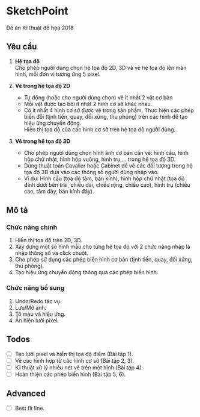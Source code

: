 # SketchPoint
Đồ án Kĩ thuật đồ họa 2018

## Yêu cầu
1. **Hệ tọa độ**</br>
Cho phép người dùng chọn hệ tọa độ 2D, 3D và vẽ hệ tọa độ lên màn hình, mỗi đơn vị tương ứng 5 pixel.

2. **Vẽ trong hệ tọa độ 2D**
   - Tự động (hoặc cho người dùng chọn)  vẽ ít nhất 2 vật cơ bản
   - Mỗi vật được tạo bởi ít nhất 2 hình cơ sở khác nhau.
   - Có ít nhất 4 hình cơ sở được vẽ trong sản phẩm.
   Thực hiện các phép biến đổi (tịnh tiến, quay, đối xứng, thu phóng) trên các hình để tạo hiệu ứng chuyển động.  
   Hiển thị tọa độ của các hình cơ sở trên hệ tọa độ người dùng.
  
3. **Vẽ trong hệ tọa độ 3D**</br>
   - Cho phép người dùng chọn hình ảnh cơ bản cần vẽ: hình cầu, hình hộp chữ nhật, hình hộp vuông, hình trụ,… trong hệ tọa độ 3D.  
   - Dùng thuật toán Cavalier hoặc Cabinet để vẽ các đối tượng trong hệ tọa độ 3D dựa vào các thông số người dùng nhập vào.
   - Ví dụ: Hình cầu (tọa độ tâm, bán kính), hình hộp chữ nhật (tọa độ đỉnh dưới bên trái, chiều dài, chiều rộng, chiều cao), hình trụ (chiều cao, tâm đáy, bán kính đáy).

## Mô tả
### Chức năng chính
<ol>
<li>Hiển thị tọa độ trên 2D, 3D.</li>
<li>Xây dựng một số hình mẫu cho từng hệ tọa độ với 2 chức năng nhập là nhập thông số và click chuột.</li>
<li>Cho phép sử dụng các phép biến hình cơ bản (tịnh tiến, quay, đối xứng, thu phóng).</li>
<li>Tạo hiệu ứng chuyển động thông qua các phép biến hình.</li>
</ol>

### Chức năng bổ sung
<ol>
<li>Undo/Redo tác vụ.</li>
<li>Lưu/Mở ảnh.</li>
<li>Tô màu và hiệu ứng.</li>
<li>Ẩn hiện lưới pixel.</li>
</ol>

## Todos
- [ ] Tạo lưới pixel và hiển thị tọa độ điểm (Bài tập 1).
- [ ] Vẽ các hình hợp từ các hình cơ sở (Bài tập 2, 3).
- [ ] Kĩ thuật xử lý nhiều nét vẽ trên một hình (Bài tập 4).
- [ ] Hoàn thiện các phép biến hình (Bài tập 5, 6).

## Advanced
- [ ] Best fit line.